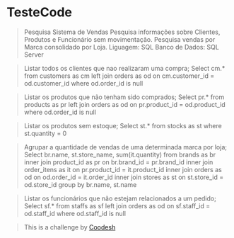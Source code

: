 # TesteCode
> Pesquisa Sistema de Vendas
> Pesquisa informações sobre Clientes, Produtos e Funcionário sem movimentação.
> Pesquisa vendas por Marca consolidado por Loja.
> Liguagem: SQL
> Banco de Dados: SQL Server



> Listar todos os clientes que nao realizaram uma compra;
  Select cm.*
  from   customers as cm
  left join orders as od
  on  cm.customer_id = od.customer_id
  where  od.order_id is null

> Listar os produtos que não tenham sido comprados;
  Select pr.*
  from  products as pr
  left join orders as od
  on pr.product_id = od.product_id
  where od.order_id is null

> Listar os produtos sem estoque;
  Select st.*
  from stocks as st
  where st.quantity = 0

> Agrupar a quantidade de vendas de uma determinada marca por loja;
  Select br.name, st.store_name, sum(it.quantity)
  from   brands as br
  inner join product_id as pr
  on  br.brand_id = pr.brand_id
  inner join order_itens as it
  on  pr.product_id = it.product_id
  inner join orders as od
  on  od.order_id = it.order_id
  inner join stores as st
  on  st.store_id = od.store_id
  group  by br.name, st.name

> Listar os funcionários que não estejam relacionados a um pedido;
  Select sf.*
  from  staffs as sf
  left join orders as od
  on  sf.staff_id = od.staff_id
  where od.staff_id is null

> This is a challenge by [Coodesh](https://coodesh.com/)
  

  
